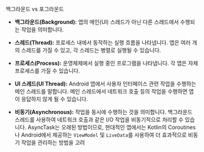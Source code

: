 백그라운드 vs 포그라운드
- **백그라운드(Background):** 앱의 메인(UI) 스레드가 아닌 다른 스레드에서 수행되는 작업을 의미합니다.
    
- **스레드(Thread):** 프로세스 내에서 동작하는 실행 흐름을 나타냅니다. 앱은 여러 개의 스레드를 가질 수 있고, 각 스레드는 병렬로 실행될 수 있습니다.
    
- **프로세스(Process):** 운영체제에서 실행 중인 프로그램을 나타냅니다. 각 앱은 자체 프로세스를 가질 수 있습니다.
    
- **UI 스레드(UI Thread):** Android 앱에서 사용자 인터페이스 관련 작업을 수행하는 메인 스레드를 말합니다. 메인 스레드에서 네트워크 호출 등의 작업을 수행하면 앱이 응답하지 않게 될 수 있습니다.
    
- **비동기(Asynchronous):** 작업을 동시에 수행하는 것을 의미합니다. 백그라운드 스레드를 사용하여 네트워크 호출과 같은 I/O 작업을 비동기적으로 처리할 수 있습니다.
AsyncTask는 오래된 방법이므로, 현대적인 앱에서는 Kotlin의 Coroutines나 Android에서 제공하는 `ViewModel` 및 `LiveData`를 사용하여 더 효과적으로 비동기 작업을 관리하는 방법을 고려